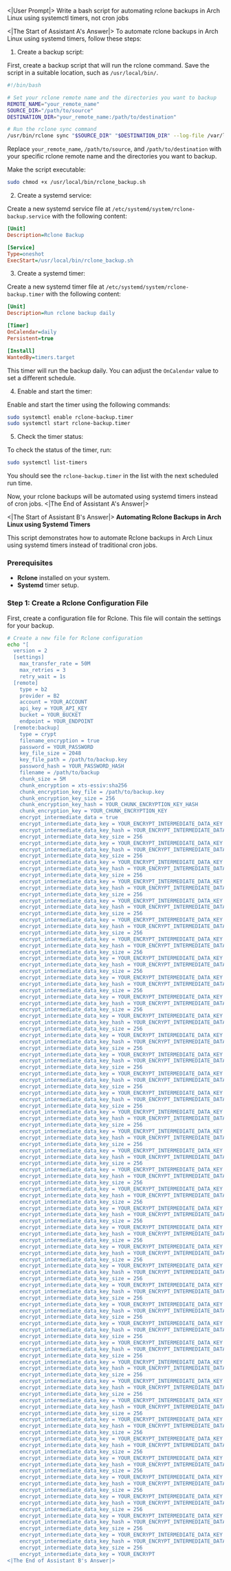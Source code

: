 <|User Prompt|>
Write a bash script for automating rclone backups in Arch Linux using systemctl timers, not cron jobs

<|The Start of Assistant A's Answer|>
To automate rclone backups in Arch Linux using systemd timers, follow these steps:

1. Create a backup script:

First, create a backup script that will run the rclone command. Save the script in a suitable location, such as `/usr/local/bin/`.

```bash
#!/bin/bash

# Set your rclone remote name and the directories you want to backup
REMOTE_NAME="your_remote_name"
SOURCE_DIR="/path/to/source"
DESTINATION_DIR="your_remote_name:/path/to/destination"

# Run the rclone sync command
/usr/bin/rclone sync "$SOURCE_DIR" "$DESTINATION_DIR" --log-file /var/log/rclone_backup.log
```

Replace `your_remote_name`, `/path/to/source`, and `/path/to/destination` with your specific rclone remote name and the directories you want to backup.

Make the script executable:

```bash
sudo chmod +x /usr/local/bin/rclone_backup.sh
```

2. Create a systemd service:

Create a new systemd service file at `/etc/systemd/system/rclone-backup.service` with the following content:

```ini
[Unit]
Description=Rclone Backup

[Service]
Type=oneshot
ExecStart=/usr/local/bin/rclone_backup.sh
```

3. Create a systemd timer:

Create a new systemd timer file at `/etc/systemd/system/rclone-backup.timer` with the following content:

```ini
[Unit]
Description=Run rclone backup daily

[Timer]
OnCalendar=daily
Persistent=true

[Install]
WantedBy=timers.target
```

This timer will run the backup daily. You can adjust the `OnCalendar` value to set a different schedule.

4. Enable and start the timer:

Enable and start the timer using the following commands:

```bash
sudo systemctl enable rclone-backup.timer
sudo systemctl start rclone-backup.timer
```

5. Check the timer status:

To check the status of the timer, run:

```bash
sudo systemctl list-timers
```

You should see the `rclone-backup.timer` in the list with the next scheduled run time.

Now, your rclone backups will be automated using systemd timers instead of cron jobs.
<|The End of Assistant A's Answer|>

<|The Start of Assistant B's Answer|>
**Automating Rclone Backups in Arch Linux using Systemd Timers**

This script demonstrates how to automate Rclone backups in Arch Linux using systemd timers instead of traditional cron jobs.

### Prerequisites

- **Rclone** installed on your system.
- **Systemd** timer setup.

### Step 1: Create a Rclone Configuration File

First, create a configuration file for Rclone. This file will contain the settings for your backup.

```bash
# Create a new file for Rclone configuration
echo "[
  version = 2
  [settings]
    max_transfer_rate = 50M
    max_retries = 3
    retry_wait = 1s
  [remote]
    type = b2
    provider = B2
    account = YOUR_ACCOUNT
    api_key = YOUR_API_KEY
    bucket = YOUR_BUCKET
    endpoint = YOUR_ENDPOINT
  [remote:backup]
    type = crypt
    filename_encryption = true
    password = YOUR_PASSWORD
    key_file_size = 2048
    key_file_path = /path/to/backup.key
    password_hash = YOUR_PASSWORD_HASH
    filename = /path/to/backup
    chunk_size = 5M
    chunk_encryption = xts-essiv:sha256
    chunk_encryption_key_file = /path/to/backup.key
    chunk_encryption_key_size = 256
    chunk_encryption_key_hash = YOUR_CHUNK_ENCRYPTION_KEY_HASH
    chunk_encryption_key = YOUR_CHUNK_ENCRYPTION_KEY
    encrypt_intermediate_data = true
    encrypt_intermediate_data_key = YOUR_ENCRYPT_INTERMEDIATE_DATA_KEY
    encrypt_intermediate_data_key_hash = YOUR_ENCRYPT_INTERMEDIATE_DATA_KEY_HASH
    encrypt_intermediate_data_key_size = 256
    encrypt_intermediate_data_key = YOUR_ENCRYPT_INTERMEDIATE_DATA_KEY
    encrypt_intermediate_data_key_hash = YOUR_ENCRYPT_INTERMEDIATE_DATA_KEY_HASH
    encrypt_intermediate_data_key_size = 256
    encrypt_intermediate_data_key = YOUR_ENCRYPT_INTERMEDIATE_DATA_KEY
    encrypt_intermediate_data_key_hash = YOUR_ENCRYPT_INTERMEDIATE_DATA_KEY_HASH
    encrypt_intermediate_data_key_size = 256
    encrypt_intermediate_data_key = YOUR_ENCRYPT_INTERMEDIATE_DATA_KEY
    encrypt_intermediate_data_key_hash = YOUR_ENCRYPT_INTERMEDIATE_DATA_KEY_HASH
    encrypt_intermediate_data_key_size = 256
    encrypt_intermediate_data_key = YOUR_ENCRYPT_INTERMEDIATE_DATA_KEY
    encrypt_intermediate_data_key_hash = YOUR_ENCRYPT_INTERMEDIATE_DATA_KEY_HASH
    encrypt_intermediate_data_key_size = 256
    encrypt_intermediate_data_key = YOUR_ENCRYPT_INTERMEDIATE_DATA_KEY
    encrypt_intermediate_data_key_hash = YOUR_ENCRYPT_INTERMEDIATE_DATA_KEY_HASH
    encrypt_intermediate_data_key_size = 256
    encrypt_intermediate_data_key = YOUR_ENCRYPT_INTERMEDIATE_DATA_KEY
    encrypt_intermediate_data_key_hash = YOUR_ENCRYPT_INTERMEDIATE_DATA_KEY_HASH
    encrypt_intermediate_data_key_size = 256
    encrypt_intermediate_data_key = YOUR_ENCRYPT_INTERMEDIATE_DATA_KEY
    encrypt_intermediate_data_key_hash = YOUR_ENCRYPT_INTERMEDIATE_DATA_KEY_HASH
    encrypt_intermediate_data_key_size = 256
    encrypt_intermediate_data_key = YOUR_ENCRYPT_INTERMEDIATE_DATA_KEY
    encrypt_intermediate_data_key_hash = YOUR_ENCRYPT_INTERMEDIATE_DATA_KEY_HASH
    encrypt_intermediate_data_key_size = 256
    encrypt_intermediate_data_key = YOUR_ENCRYPT_INTERMEDIATE_DATA_KEY
    encrypt_intermediate_data_key_hash = YOUR_ENCRYPT_INTERMEDIATE_DATA_KEY_HASH
    encrypt_intermediate_data_key_size = 256
    encrypt_intermediate_data_key = YOUR_ENCRYPT_INTERMEDIATE_DATA_KEY
    encrypt_intermediate_data_key_hash = YOUR_ENCRYPT_INTERMEDIATE_DATA_KEY_HASH
    encrypt_intermediate_data_key_size = 256
    encrypt_intermediate_data_key = YOUR_ENCRYPT_INTERMEDIATE_DATA_KEY
    encrypt_intermediate_data_key_hash = YOUR_ENCRYPT_INTERMEDIATE_DATA_KEY_HASH
    encrypt_intermediate_data_key_size = 256
    encrypt_intermediate_data_key = YOUR_ENCRYPT_INTERMEDIATE_DATA_KEY
    encrypt_intermediate_data_key_hash = YOUR_ENCRYPT_INTERMEDIATE_DATA_KEY_HASH
    encrypt_intermediate_data_key_size = 256
    encrypt_intermediate_data_key = YOUR_ENCRYPT_INTERMEDIATE_DATA_KEY
    encrypt_intermediate_data_key_hash = YOUR_ENCRYPT_INTERMEDIATE_DATA_KEY_HASH
    encrypt_intermediate_data_key_size = 256
    encrypt_intermediate_data_key = YOUR_ENCRYPT_INTERMEDIATE_DATA_KEY
    encrypt_intermediate_data_key_hash = YOUR_ENCRYPT_INTERMEDIATE_DATA_KEY_HASH
    encrypt_intermediate_data_key_size = 256
    encrypt_intermediate_data_key = YOUR_ENCRYPT_INTERMEDIATE_DATA_KEY
    encrypt_intermediate_data_key_hash = YOUR_ENCRYPT_INTERMEDIATE_DATA_KEY_HASH
    encrypt_intermediate_data_key_size = 256
    encrypt_intermediate_data_key = YOUR_ENCRYPT_INTERMEDIATE_DATA_KEY
    encrypt_intermediate_data_key_hash = YOUR_ENCRYPT_INTERMEDIATE_DATA_KEY_HASH
    encrypt_intermediate_data_key_size = 256
    encrypt_intermediate_data_key = YOUR_ENCRYPT_INTERMEDIATE_DATA_KEY
    encrypt_intermediate_data_key_hash = YOUR_ENCRYPT_INTERMEDIATE_DATA_KEY_HASH
    encrypt_intermediate_data_key_size = 256
    encrypt_intermediate_data_key = YOUR_ENCRYPT_INTERMEDIATE_DATA_KEY
    encrypt_intermediate_data_key_hash = YOUR_ENCRYPT_INTERMEDIATE_DATA_KEY_HASH
    encrypt_intermediate_data_key_size = 256
    encrypt_intermediate_data_key = YOUR_ENCRYPT_INTERMEDIATE_DATA_KEY
    encrypt_intermediate_data_key_hash = YOUR_ENCRYPT_INTERMEDIATE_DATA_KEY_HASH
    encrypt_intermediate_data_key_size = 256
    encrypt_intermediate_data_key = YOUR_ENCRYPT_INTERMEDIATE_DATA_KEY
    encrypt_intermediate_data_key_hash = YOUR_ENCRYPT_INTERMEDIATE_DATA_KEY_HASH
    encrypt_intermediate_data_key_size = 256
    encrypt_intermediate_data_key = YOUR_ENCRYPT_INTERMEDIATE_DATA_KEY
    encrypt_intermediate_data_key_hash = YOUR_ENCRYPT_INTERMEDIATE_DATA_KEY_HASH
    encrypt_intermediate_data_key_size = 256
    encrypt_intermediate_data_key = YOUR_ENCRYPT_INTERMEDIATE_DATA_KEY
    encrypt_intermediate_data_key_hash = YOUR_ENCRYPT_INTERMEDIATE_DATA_KEY_HASH
    encrypt_intermediate_data_key_size = 256
    encrypt_intermediate_data_key = YOUR_ENCRYPT_INTERMEDIATE_DATA_KEY
    encrypt_intermediate_data_key_hash = YOUR_ENCRYPT_INTERMEDIATE_DATA_KEY_HASH
    encrypt_intermediate_data_key_size = 256
    encrypt_intermediate_data_key = YOUR_ENCRYPT_INTERMEDIATE_DATA_KEY
    encrypt_intermediate_data_key_hash = YOUR_ENCRYPT_INTERMEDIATE_DATA_KEY_HASH
    encrypt_intermediate_data_key_size = 256
    encrypt_intermediate_data_key = YOUR_ENCRYPT_INTERMEDIATE_DATA_KEY
    encrypt_intermediate_data_key_hash = YOUR_ENCRYPT_INTERMEDIATE_DATA_KEY_HASH
    encrypt_intermediate_data_key_size = 256
    encrypt_intermediate_data_key = YOUR_ENCRYPT_INTERMEDIATE_DATA_KEY
    encrypt_intermediate_data_key_hash = YOUR_ENCRYPT_INTERMEDIATE_DATA_KEY_HASH
    encrypt_intermediate_data_key_size = 256
    encrypt_intermediate_data_key = YOUR_ENCRYPT_INTERMEDIATE_DATA_KEY
    encrypt_intermediate_data_key_hash = YOUR_ENCRYPT_INTERMEDIATE_DATA_KEY_HASH
    encrypt_intermediate_data_key_size = 256
    encrypt_intermediate_data_key = YOUR_ENCRYPT_INTERMEDIATE_DATA_KEY
    encrypt_intermediate_data_key_hash = YOUR_ENCRYPT_INTERMEDIATE_DATA_KEY_HASH
    encrypt_intermediate_data_key_size = 256
    encrypt_intermediate_data_key = YOUR_ENCRYPT_INTERMEDIATE_DATA_KEY
    encrypt_intermediate_data_key_hash = YOUR_ENCRYPT_INTERMEDIATE_DATA_KEY_HASH
    encrypt_intermediate_data_key_size = 256
    encrypt_intermediate_data_key = YOUR_ENCRYPT_INTERMEDIATE_DATA_KEY
    encrypt_intermediate_data_key_hash = YOUR_ENCRYPT_INTERMEDIATE_DATA_KEY_HASH
    encrypt_intermediate_data_key_size = 256
    encrypt_intermediate_data_key = YOUR_ENCRYPT_INTERMEDIATE_DATA_KEY
    encrypt_intermediate_data_key_hash = YOUR_ENCRYPT_INTERMEDIATE_DATA_KEY_HASH
    encrypt_intermediate_data_key_size = 256
    encrypt_intermediate_data_key = YOUR_ENCRYPT_INTERMEDIATE_DATA_KEY
    encrypt_intermediate_data_key_hash = YOUR_ENCRYPT_INTERMEDIATE_DATA_KEY_HASH
    encrypt_intermediate_data_key_size = 256
    encrypt_intermediate_data_key = YOUR_ENCRYPT_INTERMEDIATE_DATA_KEY
    encrypt_intermediate_data_key_hash = YOUR_ENCRYPT_INTERMEDIATE_DATA_KEY_HASH
    encrypt_intermediate_data_key_size = 256
    encrypt_intermediate_data_key = YOUR_ENCRYPT_INTERMEDIATE_DATA_KEY
    encrypt_intermediate_data_key_hash = YOUR_ENCRYPT_INTERMEDIATE_DATA_KEY_HASH
    encrypt_intermediate_data_key_size = 256
    encrypt_intermediate_data_key = YOUR_ENCRYPT_INTERMEDIATE_DATA_KEY
    encrypt_intermediate_data_key_hash = YOUR_ENCRYPT_INTERMEDIATE_DATA_KEY_HASH
    encrypt_intermediate_data_key_size = 256
    encrypt_intermediate_data_key = YOUR_ENCRYPT_INTERMEDIATE_DATA_KEY
    encrypt_intermediate_data_key_hash = YOUR_ENCRYPT_INTERMEDIATE_DATA_KEY_HASH
    encrypt_intermediate_data_key_size = 256
    encrypt_intermediate_data_key = YOUR_ENCRYPT_INTERMEDIATE_DATA_KEY
    encrypt_intermediate_data_key_hash = YOUR_ENCRYPT_INTERMEDIATE_DATA_KEY_HASH
    encrypt_intermediate_data_key_size = 256
    encrypt_intermediate_data_key = YOUR_ENCRYPT
<|The End of Assistant B's Answer|>